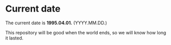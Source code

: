 # Current date

The current date is **1995.04.01.** (YYYY.MM.DD.)

This repository will be good when the world ends, so we will know how long it lasted.